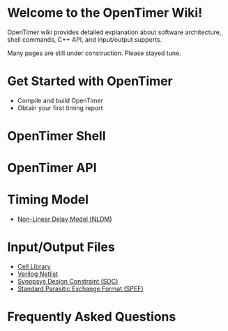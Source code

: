 # Welcome to the OpenTimer Wiki!

OpenTimer wiki provides detailed explanation about 
software architecture, shell commands, C++ API, and input/output supports.

Many pages are still under construction. Please stayed tune.

# Get Started with OpenTimer

+ Compile and build OpenTimer
+ Obtain your first timing report

# OpenTimer Shell

# OpenTimer API

# Timing Model

+ [Non-Linear Delay Model (NLDM)](nldm.md)

# Input/Output Files

+ [Cell Library](library.md)
+ [Verilog Netlist](verilog.md)
+ [Synopsys Design Constraint (SDC)](sdc.md)
+ [Standard Parasitic Exchange Format (SPEF)](spef.md)

# Frequently Asked Questions






